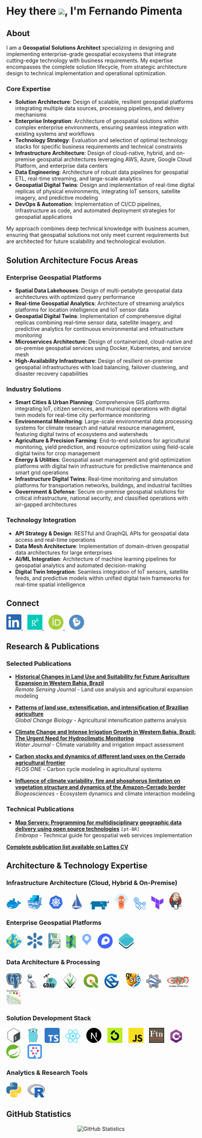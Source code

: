 # Hey there <img src="https://media.giphy.com/media/hvRJCLFzcasrR4ia7z/giphy.gif" width="25px">, I'm Fernando Pimenta

## About

I am a **Geospatial Solutions Architect** specializing in designing and implementing enterprise-grade geospatial ecosystems that integrate cutting-edge technology with business requirements. My expertise encompasses the complete solution lifecycle, from strategic architecture design to technical implementation and operational optimization.

### Core Expertise

- **Solution Architecture**: Design of scalable, resilient geospatial platforms integrating multiple data sources, processing pipelines, and delivery mechanisms
- **Enterprise Integration**: Architecture of geospatial solutions within complex enterprise environments, ensuring seamless integration with existing systems and workflows
- **Technology Strategy**: Evaluation and selection of optimal technology stacks for specific business requirements and technical constraints
- **Infrastructure Architecture**: Design of cloud-native, hybrid, and on-premise geospatial architectures leveraging AWS, Azure, Google Cloud Platform, and enterprise data centers
- **Data Engineering**: Architecture of robust data pipelines for geospatial ETL, real-time streaming, and large-scale analytics
- **Geospatial Digital Twins**: Design and implementation of real-time digital replicas of physical environments, integrating IoT sensors, satellite imagery, and predictive modeling
- **DevOps & Automation**: Implementation of CI/CD pipelines, infrastructure as code, and automated deployment strategies for geospatial applications

My approach combines deep technical knowledge with business acumen, ensuring that geospatial solutions not only meet current requirements but are architected for future scalability and technological evolution.

## Solution Architecture Focus Areas

### Enterprise Geospatial Platforms

- **Spatial Data Lakehouses**: Design of multi-petabyte geospatial data architectures with optimized query performance
- **Real-time Geospatial Analytics**: Architecture of streaming analytics platforms for location intelligence and IoT sensor data
- **Geospatial Digital Twins**: Implementation of comprehensive digital replicas combining real-time sensor data, satellite imagery, and predictive analytics for continuous environmental and infrastructure monitoring
- **Microservices Architecture**: Design of containerized, cloud-native and on-premise geospatial services using Docker, Kubernetes, and service mesh
- **High-Availability Infrastructure**: Design of resilient on-premise geospatial infrastructures with load balancing, failover clustering, and disaster recovery capabilities

### Industry Solutions

- **Smart Cities & Urban Planning**: Comprehensive GIS platforms integrating IoT, citizen services, and municipal operations with digital twin models for real-time city performance monitoring
- **Environmental Monitoring**: Large-scale environmental data processing systems for climate research and natural resource management, featuring digital twins of ecosystems and watersheds
- **Agriculture & Precision Farming**: End-to-end solutions for agricultural monitoring, yield prediction, and resource optimization using field-scale digital twins for crop management
- **Energy & Utilities**: Geospatial asset management and grid optimization platforms with digital twin infrastructure for predictive maintenance and smart grid operations
- **Infrastructure Digital Twins**: Real-time monitoring and simulation platforms for transportation networks, buildings, and industrial facilities
- **Government & Defense**: Secure on-premise geospatial solutions for critical infrastructure, national security, and classified operations with air-gapped architectures

### Technology Integration

- **API Strategy & Design**: RESTful and GraphQL APIs for geospatial data access and real-time operations
- **Data Mesh Architecture**: Implementation of domain-driven geospatial data architectures for large enterprises
- **AI/ML Integration**: Architecture of machine learning pipelines for geospatial analytics and automated decision-making
- **Digital Twin Integration**: Seamless integration of IoT sensors, satellite feeds, and predictive models within unified digital twin frameworks for real-time spatial intelligence

## Connect

<div align="left">
  <a href="https://www.linkedin.com/in/fernando-m-pimenta/">
    <img alt="LinkedIn" width="40px" src="./socialnetworks/LinkedIn.png" />
  </a>
  &nbsp;&nbsp;
  <a href="https://www.researchgate.net/profile/Fernando-Pimenta-2">
    <img alt="ResearchGate" width="40px" src="./socialnetworks/ResearchGate.png" />
  </a>
  &nbsp;&nbsp;
  <a href="https://orcid.org/0000-0002-7589-5721">
    <img alt="ORCID" width="40px" src="./socialnetworks/OrcID.png" />
  </a>
  &nbsp;&nbsp;
  <a href="http://lattes.cnpq.br/0646984654461300">
    <img alt="Lattes CV" width="40px" src="./socialnetworks/Lattes.png" />
  </a>
</div>

## Research & Publications

### Selected Publications

- **[Historical Changes in Land Use and Suitability for Future Agriculture Expansion in Western Bahia, Brazil](https://www.mdpi.com/2072-4292/13/6/1088)**  
  _Remote Sensing Journal_ - Land use analysis and agricultural expansion modeling

- **[Patterns of land use, extensification, and intensification of Brazilian agriculture](http://doi.wiley.com/10.1111/gcb.13314)**  
  _Global Change Biology_ - Agricultural intensification patterns analysis

- **[Climate Change and Intense Irrigation Growth in Western Bahia, Brazil: The Urgent Need for Hydroclimatic Monitoring](https://www.mdpi.com/2073-4441/11/5/933)**  
  _Water Journal_ - Climate variability and irrigation impact assessment

- **[Carbon stocks and dynamics of different land uses on the Cerrado agricultural frontier](https://dx.plos.org/10.1371/journal.pone.0241637)**  
  _PLOS ONE_ - Carbon cycle modeling in agricultural systems

- **[Influence of climate variability, fire and phosphorus limitation on vegetation structure and dynamics of the Amazon–Cerrado border](https://bg.copernicus.org/articles/15/919/2018/)**  
  _Biogeosciences_ - Ecosystem dynamics and climate interaction modeling

### Technical Publications

- **[Map Servers: Programming for multidisciplinary geographic data delivery using open source technologies](https://www.embrapa.br/busca-de-publicacoes/-/publicacao/950263/servidores-de-mapas-programacao-para-disponibilizar-dados-geograficos-multidisciplinares-utilizando-tecnologias-livres)** `[pt-BR]`  
  _Embrapa_ - Technical guide for geospatial web services implementation

**[Complete publication list available on Lattes CV](http://lattes.cnpq.br/0646984654461300)**

## Architecture & Technology Expertise

### Infrastructure Architecture (Cloud, Hybrid & On-Premise)

<div align="left">
  <a href="https://www.docker.com"><img alt="Docker" width="40px" src="./technologies/docker.png" /></a>
  &nbsp;&nbsp;
  <a href="https://docs.docker.com/engine/swarm/"><img alt="Docker Swarm" width="40px" src="./technologies/docker-swarm.png" /></a>
  &nbsp;&nbsp;
  <a href="https://kubernetes.io"><img alt="Kubernetes" width="40px" src="./technologies/k8s.png" /></a>
  &nbsp;&nbsp;
  <a href="https://istio.io"><img alt="Istio" width="40px" src="./technologies/istio.png" /></a>
  &nbsp;&nbsp;
  <a href="https://www.rancher.com"><img alt="Rancher" width="50px" src="./technologies/rancher.png" /></a>
  &nbsp;&nbsp;
  <a href="https://argoproj.github.io"><img alt="Argo" width="34px" src="./technologies/argocd.png" /></a>
  &nbsp;&nbsp;
    <a href="https://github.com/features/actions"><img alt="Actions" width="32px" src="./technologies/actions.png" /></a>
  &nbsp;&nbsp;
  <a href="https://www.terraform.io"><img alt="Terraform" width="32px" src="./technologies/terraform.png" /></a>
  &nbsp;&nbsp;
  <a href="https://www.jenkins.io"><img alt="Jenkins" width="32px" src="./technologies/jenkins.png" /></a>
</div>

### Enterprise Geospatial Platforms

<div align="left">
  <a href="https://geoserver.org/"><img alt="GeoServer" width="40px" src="./technologies/geoserver.png" /></a>
  &nbsp;&nbsp;
  <a href="https://geonode.org/"><img alt="GeoNode" width="40px" src="./technologies/geonode.svg" /></a>
  &nbsp;&nbsp;
  <a href="https://docs.mapstore.geosolutionsgroup.com"><img alt="MapStore" width="32px" src="./technologies/mapstore.png" /></a>
  &nbsp;&nbsp;
  <a href="https://mapserver.org"><img alt="MapServer" width="26px" src="./technologies/mapserver.png" /></a>
  &nbsp;&nbsp;
  <a href="https://maplibre.org"><img alt="MapLibre" width="26px" src="./technologies/maplibre.png" /></a>
  &nbsp;&nbsp;
  <a href="https://www.mapbox.com"><img alt="Mapbox" width="40px" src="./technologies/mapbox.png" /></a>
  &nbsp;&nbsp;
  <a href="https://openlayers.org"><img alt="OpenLayers" width="40px" src="./technologies/openlayers.png" /></a>

</div>

### Data Architecture & Processing

<div align="left">
  <a href="https://www.postgresql.org"><img alt="PostgreSQL" width="40px" src="./technologies/postgresql.svg" /></a>
  &nbsp;&nbsp;
  <a href="https://postgis.net"><img alt="PostGIS" width="26px" src="./technologies/postgis.png" /></a>
  &nbsp;&nbsp;
  <a href="https://gdal.org"><img alt="GDAL" width="36px" src="./technologies/gdal.png" /></a>
  &nbsp;&nbsp;
  <a href="https://grass.osgeo.org"><img alt="GRASS GIS" width="40px" src="./technologies/grassgis.png" /></a>
  &nbsp;&nbsp;
  <a href="https://qgis.org"><img alt="QGIS" width="40px" src="./technologies/qgis.png" /></a>
  &nbsp;&nbsp;
  <a href="http://www.saga-gis.org"><img alt="SAGA GIS" width="40px" src="./technologies/sagagis.png" /></a>
  &nbsp;&nbsp;
  <a href="https://www.gvsig.com"><img alt="gvSIG" width="40px" src="./technologies/gvsig.png" /></a>
  &nbsp;&nbsp;
  <a href="https://earthengine.google.com"><img alt="Google Earth Engine" width="40px" src="./technologies/gee.png" /></a>
  &nbsp;&nbsp;
  <a href="https://www.generic-mapping-tools.org"><img alt="Generic Mapping Tools" width="60px" src="./technologies/gmt.png" /></a>
  &nbsp;&nbsp;
  <a href="https://www.cloudcompare.org"><img alt="CloudCompare" width="40px" src="./technologies/cloudcompare.png" /></a>
&nbsp;&nbsp;
</div>

### Solution Development Stack

<div align="left">
  <a href="https://devdocs.io/bash"><img alt="Bash" width="40px" src="./technologies/shellscript.png" /></a>
  &nbsp;&nbsp;
  <a href="https://go.dev"><img alt="Go" width="30px" src="./technologies/gopher.png" /></a>
  &nbsp;&nbsp;
  <a href="https://www.typescriptlang.org"><img alt="TypeScript" width="40px" src="./technologies/typescript.png" /></a>
  &nbsp;&nbsp;
  <a href="https://reactjs.org"><img alt="React" width="40px" src="./technologies/reactjs.svg" /></a>
  &nbsp;&nbsp;
  <a href="https://nextjs.org"><img alt="Next.js" width="40px" src="./technologies/nextjs.svg" /></a>
  &nbsp;&nbsp;
  <a href="https://github.com/ThatOpen"><img alt="TOC" width="40px" src="./technologies/toc.jpeg" /></a>
  &nbsp;&nbsp;
  <a href="https://www.javascript.com"><img alt="JavaScript" width="40px" src="./technologies/javascript.png" /></a>
  &nbsp;&nbsp;
  <a href="https://www.fortran90.org"><img alt="Fortran" width="40px" src="./technologies/fortran.png" /></a>
  &nbsp;&nbsp;
  <a href="https://dotnet.microsoft.com/en-us/languages/csharp"><img alt="C#" width="32px" src="./technologies/csharp.png" /></a>
  &nbsp;&nbsp;
  <a href="https://spring.io/"><img alt="Spring Boot" width="40px" src="./technologies/spring.svg" /></a>
  &nbsp;&nbsp;
  <a href="https://quarkus.io"><img alt="Quarkus" width="40px" src="./technologies/quarkus.png" /></a>
</div>

### Analytics & Research Tools

<a href="https://www.python.org"><img alt="Python" width="40px" src="./technologies/python.svg" /></a>
&nbsp;&nbsp;
<a href="https://www.r-project.org"><img alt="R" width="47px" src="./technologies/R.svg" /></a>
&nbsp;&nbsp;

## GitHub Statistics

<div align="center">
  <img src="https://github-readme-stats-sigma-five.vercel.app/api?username=pimentafm&theme=tokyonight&show_icons=true&hide_border=true" alt="GitHub Statistics" />
</div>
